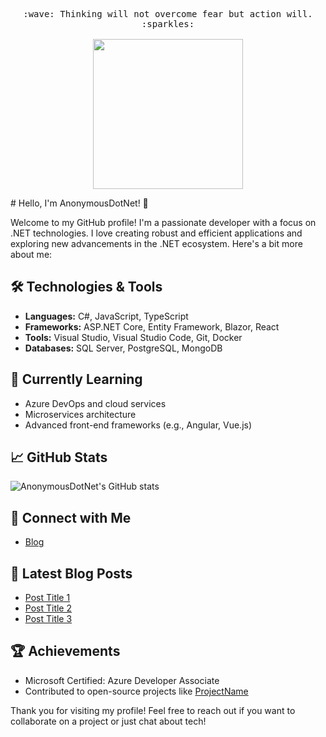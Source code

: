 
<!--
**AnonymousDotNet/AnonymousDotNet** is a ✨ _special_ ✨ repository because its `README.md` (this file) appears on your GitHub profile.

Here are some ideas to get you started:

- 🔭 I’m currently working on ...
- 🌱 I’m currently learning ...
- 👯 I’m looking to collaborate on ...
- 🤔 I’m looking for help with ...
- 💬 Ask me about ...
- 📫 How to reach me: ...
- 😄 Pronouns: ...
- ⚡ Fun fact: ...
-->

<p align="center">
  
  <samp>
    <!-- :wave: Hi -->
    <br>:wave: Thinking will not overcome fear but action will. :sparkles:<br><br>
    <img src="https://i.imgur.com/kdKhgx6.gif" width="240px" align="center">
  </samp>
</p>
<!--
<details>
  <summary><b>:telescope: 2020 goal</b></summary>
  I want to make a little game this year.<br>I'm currently working on a small gameboy game with <a href="https://github.com/tfgrimes">@tfgrimes</a> using <a href="https://github.com/chrismaltby/gb-studio">GBStudio.dev</a>, which is an awesome game creator tool that makes it really easy to design a game if you're primarily focusing on the art and story (like myself). I'm hoping to print this on a cartridge when I'm done so you can actually experience it on a Gameboy!
</details>
-->
# Hello, I'm AnonymousDotNet! 👋

Welcome to my GitHub profile! I'm a passionate developer with a focus on .NET technologies. I love creating robust and efficient applications and exploring new advancements in the .NET ecosystem. Here's a bit more about me:

## 🛠️ Technologies & Tools

- **Languages:** C#, JavaScript, TypeScript
- **Frameworks:** ASP.NET Core, Entity Framework, Blazor, React
- **Tools:** Visual Studio, Visual Studio Code, Git, Docker
- **Databases:** SQL Server, PostgreSQL, MongoDB

## 🌱 Currently Learning

- Azure DevOps and cloud services
- Microservices architecture
- Advanced front-end frameworks (e.g., Angular, Vue.js)

## 📈 GitHub Stats

![AnonymousDotNet's GitHub stats](https://github-readme-stats.vercel.app/api?username=AnonymousDotNet&show_icons=true&theme=radical)

## 🔗 Connect with Me

<!-- - [LinkedIn](https://www.linkedin.com/in/your-profile)
- [Twitter](https://twitter.com/your-profile) -->
- [Blog](https://yourblog.com)

## 📝 Latest Blog Posts

<!-- BLOG-POST-LIST:START -->
- [Post Title 1](https://yourblog.com/post1)
- [Post Title 2](https://yourblog.com/post2)
- [Post Title 3](https://yourblog.com/post3)
<!-- BLOG-POST-LIST:END -->

## 🏆 Achievements

- Microsoft Certified: Azure Developer Associate
- Contributed to open-source projects like [ProjectName](https://github.com/ProjectName)

Thank you for visiting my profile! Feel free to reach out if you want to collaborate on a project or just chat about tech!

